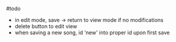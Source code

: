 #todo

- in edit mode, save -> return to view mode if no modifications
- delete button to edit view
- when saving a new song, id 'new' into proper id upon first save
